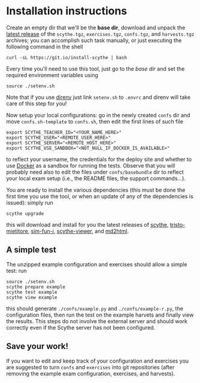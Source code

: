 # Installation instructions

Create an empty dir that we'll be the **base dir**, download and unpack the
[latest release](https://github.com/scythe-suite/scythe/releases/latest) of the
`scythe.tgz`, `exercises.tgz`, `confs.tgz`, and `harvests.tgz` archives; you can
accomplish such task manually, or just executing the following command in the
shell

    curl -sL https://git.io/install-scythe | bash

Every time you'll need to use this tool, just go to the *base dir* and set the
required environment variables using

    source ./setenv.sh

Note that if you use [direnv](https://direnv.net/) just link `setenv.sh` to
`.envrc` and direnv will take care of this step for you!

Now setup your local configurations: go in the newly created `confs` dir and
move `confs.sh-template` to `confs.sh`, then edit the first lines of such file

    export SCYTHE_TEACHER_ID="<YOUR_NAME_HERE>"
    export SCYTHE_USER="<REMOTE_USER_HERE>"
    export SCYTHE_SERVER="<REMOTE_HOST_HERE>"
    export SCYTHE_USE_SANDBOX="<NOT_NULL_IF_DOCKER_IS_AVAILABLE>"

to reflect your username, the credentials for the deploy site and whether to use
[Docker](https://www.docker.com/) as a sandbox for running the tests. Observe
that you will probably need also to edit the files under `confs/basebundle` dir
to reflect your local exam setup (i.e., the README files, the support
commands…).

You are ready to install the various dependencies (this must be done the first
time you use the tool, or when an update of any of the dependencies is issued):
simply run

    scythe upgrade

this will download and install for you the latest releases of
[scythe](https://github.com/scythe-suite/scythe),
[tristo-mietitore](https://github.com/scythe-suite/tristo-mietitore),
[sim-fun-i](https://github.com/scythe-suite/sim-fun-i),
[scythe-viewer](https://github.com/scythe-suite/scythe-viewer),  and
[md2html](https://github.com/scythe-suite/md2html).

## A simple test

The unzipped example configuration and exercises should allow a simple test: run

    source ./setenv.sh
    scythe prepare example
    scythe test example
    scythe view example

this should generate `./confs/example.py` and `./confs/example-r.py`, the
configuration files, then run the test on the example harvets and finally view
the results. This steps do not involve the external server and should work
correctly even if the Scythe server has not been configured.

## Save your work!

If you want to edit and keep track of your configuration and exercises you are
suggested to turn `confs` and `exercises` into git repositories (after removing
the example exam configuration, exercises, and harvests).
